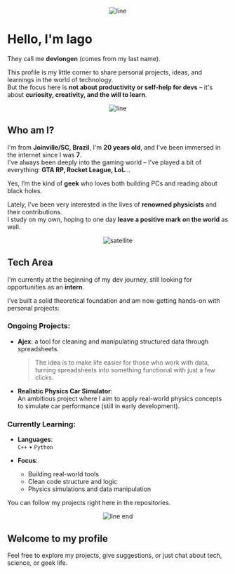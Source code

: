 <p align="center">
  <img src="https://www.animatedimages.org/data/media/562/animated-line-image-0378.gif" alt="line" />
</p>

# Hello, I'm Iago

They call me **devlongen** (comes from my last name).

This profile is my little corner to share personal projects, ideas, and learnings in the world of technology.  
But the focus here is **not about productivity or self-help for devs** – it's about **curiosity, creativity, and the will to learn**.

<p align="center">
  <img src="https://www.animatedimages.org/data/media/562/animated-line-image-0378.gif" alt="line" />
</p>

## Who am I?

I'm from **Joinville/SC, Brazil**, I'm **20 years old**, and I've been immersed in the internet since I was **7**.  
I've always been deeply into the gaming world – I’ve played a bit of everything: **GTA RP, Rocket League, LoL**...

Yes, I’m the kind of **geek** who loves both building PCs and reading about black holes.

Lately, I’ve been very interested in the lives of **renowned physicists** and their contributions.  
I study on my own, hoping to one day **leave a positive mark on the world** as well.

<p align="center">
  <img src="https://www.animatedimages.org/data/media/611/animated-satellite-image-0014.gif" alt="satellite" />
</p>

## Tech Area

I'm currently at the beginning of my dev journey, still looking for opportunities as an **intern**.

I’ve built a solid theoretical foundation and am now getting hands-on with personal projects:

### Ongoing Projects:

- **Ajex**: a tool for cleaning and manipulating structured data through spreadsheets.  
  > The idea is to make life easier for those who work with data, turning spreadsheets into something functional with just a few clicks.

- **Realistic Physics Car Simulator**:  
  An ambitious project where I aim to apply real-world physics concepts to simulate car performance (still in early development).

### Currently Learning:

- **Languages**:  
  `C++` • `Python`

- **Focus**:
  - Building real-world tools
  - Clean code structure and logic
  - Physics simulations and data manipulation

You can follow my projects right here in the repositories.

<p align="center">
  <img src="https://www.animatedimages.org/data/media/562/animated-line-image-0363.gif" alt="line end" />
</p>

## Welcome to my profile

Feel free to explore my projects, give suggestions, or just chat about tech, science, or geek life.